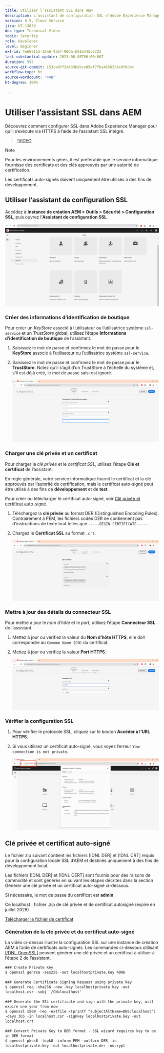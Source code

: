 ```yaml
---
title: Utiliser l’assistant SSL dans AEM
description: L’assistant de configuration SSL d’Adobe Experience Manager facilite la configuration d’une instance d’AEM pour qu’elle fonctionne via HTTPS.
version: 6.5, Cloud Service
jira: KT-13839
doc-type: Technical Video
topic: Security
role: Developer
level: Beginner
exl-id: 4e69e115-12a6-4a57-90da-b91e345c6723
last-substantial-update: 2023-08-08T00:00:00Z
duration: 595
source-git-commit: 153ce0ff2d433bdbce05ef7fba4856356c0f6d4c
workflow-type: ht
source-wordcount: '448'
ht-degree: 100%

---
```


# Utiliser l’assistant SSL dans AEM

Découvrez comment configurer SSL dans Adobe Experience Manager pour qu’il s’exécute via HTTPS à l’aide de l’assistant SSL intégré.

>[!VIDEO](https://video.tv.adobe.com/v/17993?quality=12&learn=on)


>[!NOTE]
>
>Pour les environnements gérés, il est préférable que le service informatique fournisse des certificats et des clés approuvés par une autorité de certification.
>
>Les certificats auto-signés doivent uniquement être utilisés à des fins de développement.

## Utiliser l’assistant de configuration SSL

Accédez à __Instance de création AEM > Outils > Sécurité > Configuration SSL__, puis ouvrez l’__Assistant de configuration SSL__.

![Assistant de configuration SSL.](assets/use-the-ssl-wizard/ssl-config-wizard.png)

### Créer des informations d’identification de boutique

Pour créer un _KeyStore_ associé à l’utilisateur ou l’utilisatrice système `ssl-service` et un _TrustStore_ global, utilisez l’étape __Informations d’identification de boutique__ de l’assistant.

1. Saisissez le mot de passe et confirmez le mot de passe pour le __KeyStore__ associé à l’utilisateur ou l’utilisatrice système `ssl-service`.
1. Saisissez le mot de passe et confirmez le mot de passe pour le __TrustStore__. Notez qu’il s’agit d’un TrustStore à l’échelle du système et, s’il est déjà créé, le mot de passe saisi est ignoré.

   ![Configuration SSL - Informations d’identification de boutique.](assets/use-the-ssl-wizard/store-credentials.png)

### Charger une clé privée et un certificat

Pour charger la _clé privée_ et le _certificat SSL_, utilisez l’étape __Clé et certificat__ de l’assistant.

En règle générale, votre service informatique fournit le certificat et la clé approuvés par l’autorité de certification, mais le certificat auto-signé peut être utilisé à des fins de __développement__ et de __test__.

Pour créer ou télécharger le certificat auto-signé, voir [Clé privée et certificat auto-signé](#self-signed-private-key-and-certificate).

1. Téléchargez la __clé privée__ au format DER (Distinguished Encoding Rules). Contrairement à PEM, les fichiers codés DER ne contiennent pas d’instructions de texte brut telles que `-----BEGIN CERTIFICATE-----`.
1. Chargez le __Certificat SSL__ au format `.crt`.

   ![Configuration SSL - Clé privée et certificat.](assets/use-the-ssl-wizard/privatekey-and-certificate.png)

### Mettre à jour des détails du connecteur SSL

Pour mettre à jour le _nom d’hôte_ et le _port_, utilisez l’étape __Connecteur SSL__ de l’assistant.

1. Mettez à jour ou vérifiez la valeur du __Nom d’hôte HTTPS__, elle doit correspondre au `Common Name (CN)` du certificat.
1. Mettez à jour ou vérifiez la valeur __Port HTTPS__.

   ![Configuration SSL - Détails du connecteur SSL.](assets/use-the-ssl-wizard/ssl-connector-details.png)

### Vérifier la configuration SSL

1. Pour vérifier le protocole SSL, cliquez sur le bouton __Accéder à l’URL HTTPS__.
1. Si vous utilisez un certificat auto-signé, vous voyez l’erreur `Your connection is not private`.

   ![Configuration SSL - Vérification d’AEM via HTTPS.](assets/use-the-ssl-wizard/verify-aem-over-ssl.png)

## Clé privée et certificat auto-signé

Le fichier zip suivant contient les fichiers [!DNL DER] et [!DNL CRT] requis pour la configuration locale SSL d’AEM et destinés uniquement à des fins de développement local.

Les fichiers [!DNL DER] et [!DNL CERT] sont fournis pour des raisons de commodité et sont générés en suivant les étapes décrites dans la section Générer une clé privée et un certificat auto-signé ci-dessous.

Si nécessaire, le mot de passe du certificat est **admin**.

Ce localhost : fichier .zip de clé privée et de certificat autosigné (expire en juillet 2028)

[Télécharger le fichier de certificat](assets/use-the-ssl-wizard/certificate.zip)

### Génération de la clé privée et du certificat auto-signé

La vidéo ci-dessus illustre la configuration SSL sur une instance de création AEM à l’aide de certificats auto-signés. Les commandes ci-dessous utilisant [[!DNL OpenSSL]](https://www.openssl.org/) peuvent générer une clé privée et un certificat à utiliser à l’étape 2 de l’assistant.

```shell
### Create Private Key
$ openssl genrsa -aes256 -out localhostprivate.key 4096

### Generate Certificate Signing Request using private key
$ openssl req -sha256 -new -key localhostprivate.key -out localhost.csr -subj '/CN=localhost'

### Generate the SSL certificate and sign with the private key, will expire one year from now
$ openssl x509 -req -extfile <(printf "subjectAltName=DNS:localhost") -days 365 -in localhost.csr -signkey localhostprivate.key -out localhost.crt

### Convert Private Key to DER format - SSL wizard requires key to be in DER format
$ openssl pkcs8 -topk8 -inform PEM -outform DER -in localhostprivate.key -out localhostprivate.der -nocrypt
```
